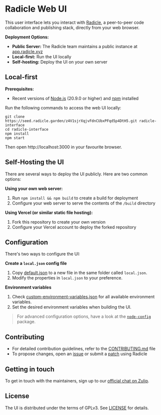 # Radicle Web UI

This user interface lets you interact with [Radicle][rad], a peer-to-peer code
collaboration and publishing stack, directly from your web browser.

**Deployment Options:**

* **Public Server:** The Radicle team maintains a public instance at [app.radicle.xyz][app]
* **Local-first:** Run the UI locally
* **Self-hosting:** Deploy the UI on your own server


## Local-first

**Prerequisites:**

* Recent versions of [Node.js][nod] (20.9.0 or higher) and [npm][npm] installed

Run the following commands to access the web UI locally:
```
git clone https://seed.radicle.garden/z4V1sjrXqjvFdnCUbxPFqd5p4DtH5.git radicle-interface
cd radicle-interface
npm install
npm start
```
Then open http://localhost:3000 in your favourite browser.


## Self-Hosting the UI

There are several ways to deploy the UI publicly. Here are two common options:

**Using your own web server:**

1. Run `npm install && npm build` to create a build for deployment
2. Configure your web server to serve the contents of the `/build` directory

**Using Vercel (or similar static file hosting):**

1. Fork this repository to create your own version
2. Configure your Vercel account to deploy the forked repository

## Configuration

There's two ways to configure the UI:

**Create a `local.json` config file**

1. Copy [default.json][def] to a new file in the same folder called
   `local.json`.
2. Modify the properties in `local.json` to your preference.

**Environment variables**

1. Check [custom-environment-variables.json][env] for all available environment
   variables.
2. Set the desired environment variables when building the UI.

> For advanced configuration options, have a look at the [`node-config`][nco]
> package.

## Contributing

* For detailed contribution guidelines, refer to the [CONTRIBUTING.md][con]
  file
* To propose changes, open an [issue][iss] or submit a [patch][pat] using
  Radicle


## Getting in touch

To get in touch with the maintainers, sign up to our
[official chat on Zulip][zul].


## License

The UI is distributed under the terms of GPLv3. See [LICENSE][lic] for details.



[app]: https://app.radicle.xyz
[con]: ./CONTRIBUTING.md
[def]: ./config/default.json
[env]: ./config/custom-environment-variables.json
[iss]: https://app.radicle.xyz/nodes/seed.radicle.garden/rad:z4V1sjrXqjvFdnCUbxPFqd5p4DtH5/issues
[lic]: ./LICENSE
[nco]: https://github.com/node-config/node-config/wiki/Configuration-Files
[nod]: https://nodejs.org
[npm]: https://www.npmjs.com
[pat]: https://app.radicle.xyz/nodes/seed.radicle.garden/rad:z4V1sjrXqjvFdnCUbxPFqd5p4DtH5/patches
[rad]: https://radicle.xyz
[zul]: https://radicle.zulipchat.com/#narrow/stream/369278-web

